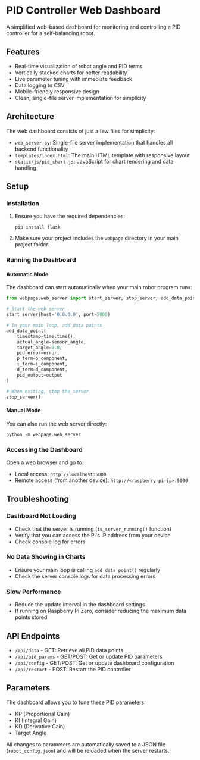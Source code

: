 # PID Controller Web Dashboard

A simplified web-based dashboard for monitoring and controlling a PID controller for a self-balancing robot.

## Features

- Real-time visualization of robot angle and PID terms
- Vertically stacked charts for better readability
- Live parameter tuning with immediate feedback
- Data logging to CSV
- Mobile-friendly responsive design
- Clean, single-file server implementation for simplicity

## Architecture

The web dashboard consists of just a few files for simplicity:

- `web_server.py`: Single-file server implementation that handles all backend functionality
- `templates/index.html`: The main HTML template with responsive layout
- `static/js/pid_chart.js`: JavaScript for chart rendering and data handling

## Setup

### Installation

1. Ensure you have the required dependencies:
   ```
   pip install flask
   ```

2. Make sure your project includes the `webpage` directory in your main project folder.

### Running the Dashboard

#### Automatic Mode

The dashboard can start automatically when your main robot program runs:

```python
from webpage.web_server import start_server, stop_server, add_data_point

# Start the web server
start_server(host='0.0.0.0', port=5000)

# In your main loop, add data points
add_data_point(
    timestamp=time.time(),
    actual_angle=sensor_angle,
    target_angle=0.0,
    pid_error=error,
    p_term=p_component,
    i_term=i_component,
    d_term=d_component,
    pid_output=output
)

# When exiting, stop the server
stop_server()
```

#### Manual Mode

You can also run the web server directly:

```
python -m webpage.web_server
```

### Accessing the Dashboard

Open a web browser and go to:
- Local access: `http://localhost:5000`
- Remote access (from another device): `http://<raspberry-pi-ip>:5000`

## Troubleshooting

### Dashboard Not Loading
- Check that the server is running (`is_server_running()` function)
- Verify that you can access the Pi's IP address from your device
- Check console log for errors

### No Data Showing in Charts
- Ensure your main loop is calling `add_data_point()` regularly
- Check the server console logs for data processing errors

### Slow Performance
- Reduce the update interval in the dashboard settings
- If running on Raspberry Pi Zero, consider reducing the maximum data points stored

## API Endpoints

- `/api/data` - GET: Retrieve all PID data points
- `/api/pid_params` - GET/POST: Get or update PID parameters
- `/api/config` - GET/POST: Get or update dashboard configuration
- `/api/restart` - POST: Restart the PID controller

## Parameters

The dashboard allows you to tune these PID parameters:
- KP (Proportional Gain)
- KI (Integral Gain)
- KD (Derivative Gain)
- Target Angle

All changes to parameters are automatically saved to a JSON file (`robot_config.json`) and will be reloaded when the server restarts. 